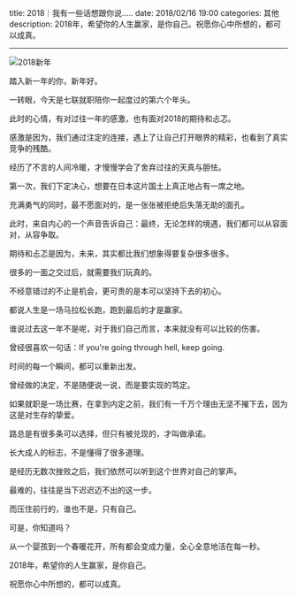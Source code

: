 title: 2018｜我有一些话想跟你说.....
date: 2018/02/16 19:00
categories: 其他
description: 2018年，希望你的人生赢家，是你自己。祝愿你心中所想的，都可以成真。

---

![2018新年](https://qilian-tokyo.github.io/img/20180216.jpg)

踏入新一年的你，新年好。

一转眼，今天是七联就职陪你一起度过的第六个年头。

此时的心情，有对过往一年的感激，也有面对2018的期待和忐忑。

感激是因为，我们通过注定的连接，遇上了让自己打开眼界的精彩，也看到了真实竞争的残酷。

经历了不言的人间冷暖，才慢慢学会了舍弃过往的天真与胆怯。

第一次，我们下定决心，想要在日本这片国土上真正地占有一席之地。

充满勇气的同时，最不愿面对的，是一张张被拒绝后失落无助的面孔。

此时，来自内心的一个声音告诉自己：最终，无论怎样的境遇，我们都可以从容面对，从容争取。

期待和忐忑是因为，未来，其实都比我们想象得要复杂很多很多。

很多的一面之交过后，就需要我们玩真的。

不经意错过的不止是机会，更可贵的是本可以坚持下去的初心。

都说人生是一场马拉松长跑，跑到最后的才是赢家。

谁说过去这一年不是呢，对于我们自己而言，本来就没有可以比较的伤害。

曾经很喜欢一句话：If you're going through hell, keep going.

时间的每一个瞬间，都可以重新出发。

曾经做的决定，不是随便说一说，而是要实现的笃定。

如果就职是一场比赛，在拿到内定之前，我们有一千万个理由无坚不摧下去，因为这是对生存的挚爱。

路总是有很多条可以选择，但只有被兑现的，才叫做承诺。

长大成人的标志，不是懂得了很多道理。

是经历无数次挫败之后，我们依然可以听到这个世界对自己的掌声。

最难的，往往是当下迟迟迈不出的这一步。

而压住前行的，谁也不是，只有自己。

可是，你知道吗？

从一个婴孩到一个春暖花开，所有都会变成力量，全心全意地活在每一秒。

2018年，希望你的人生赢家，是你自己。

祝愿你心中所想的，都可以成真。